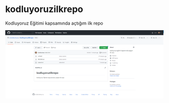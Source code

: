 # kodluyoruzilkrepo
Kodluyoruz Eğitimi kapsamında açtığım ilk repo

![](https://github.com/eceokumuus/kodluyoruzilkrepo/blob/main/img/Ekran%20Al%C4%B1nt%C4%B1s%C4%B1.PNG)